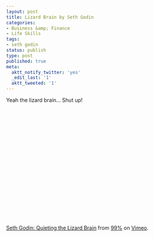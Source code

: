 ```yaml
---
layout: post
title: Lizard Brain by Seth Godin
categories:
- Business &amp; Finance
- Life Skills
tags:
- seth godin
status: publish
type: post
published: true
meta:
  aktt_notify_twitter: 'yes'
  _edit_last: '1'
  aktt_tweeted: '1'
---
```

Yeah the lizard brain... Shut up!

<object classid="clsid:d27cdb6e-ae6d-11cf-96b8-444553540000" width="400" height="300" codebase="http://download.macromedia.com/pub/shockwave/cabs/flash/swflash.cab#version=6,0,40,0"><param name="allowfullscreen" value="true" /><param name="allowscriptaccess" value="always" /><param name="src" value="http://vimeo.com/moogaloop.swf?clip_id=5895898&amp;server=vimeo.com&amp;show_title=0&amp;show_byline=0&amp;show_portrait=0&amp;color=e91c6b&amp;fullscreen=1&amp;autoplay=0&amp;loop=0" /><embed type="application/x-shockwave-flash" width="400" height="300" src="http://vimeo.com/moogaloop.swf?clip_id=5895898&amp;server=vimeo.com&amp;show_title=0&amp;show_byline=0&amp;show_portrait=0&amp;color=e91c6b&amp;fullscreen=1&amp;autoplay=0&amp;loop=0" allowscriptaccess="always" allowfullscreen="true"></embed></object>

<a href="http://vimeo.com/5895898">Seth Godin: Quieting the Lizard Brain</a> from <a href="http://vimeo.com/the99percent">99%</a> on <a href="http://vimeo.com">Vimeo</a>.
